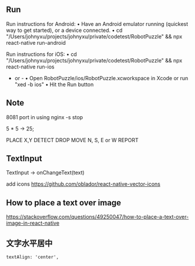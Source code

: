 ## Run
Run instructions for Android:
  • Have an Android emulator running (quickest way to get started), or a device connected.
  • cd "/Users/johnyxu/projects/johnyxu/private/codetest/RobotPuzzle" && npx react-native run-android

Run instructions for iOS:
  • cd "/Users/johnyxu/projects/johnyxu/private/codetest/RobotPuzzle" && npx react-native run-ios
  - or -
  • Open RobotPuzzle/ios/RobotPuzzle.xcworkspace in Xcode or run "xed -b ios"
  • Hit the Run button

## Note

8081 port in using
nginx -s stop

5 * 5 -> 25;

PLACE X,Y
DETECT
DROP
MOVE N, S, E or W
REPORT

## TextInput
TextInput -> onChangeText(text)

add icons
https://github.com/oblador/react-native-vector-icons

## How to place a text over image
https://stackoverflow.com/questions/49250047/how-to-place-a-text-over-image-in-react-native

## 文字水平居中
`textAlign: 'center',`